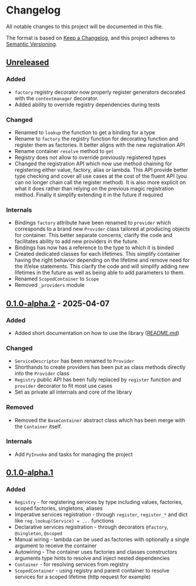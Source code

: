 # Changelog

All notable changes to this project will be documented in this file.

The format is based on [Keep a Changelog](https://keepachangelog.com/en/1.1.0/),
and this project adheres to [Semantic Versioning](https://semver.org/spec/v2.0.0.html).

## [Unreleased]

### Added

- `factory` registry decorator now properly register generators decorated with the `contextmanager` decorator.
- Added ability to override registry dependencies during tests

### Changed

- Renamed to `lookup` the function to get a binding for a type
- Rename to `factory` the registry function for decorating function and register them as factories. It better aligns with the new registration API
- Rename container `resolve` method to `get`
- Registry does not allow to override previously registered types
- Changed the registration API which now use method chaining for registering either value, factory, alias or lambda. This API provide better type checking and cover all use cases at the cost of the fluent API (you can no longer chain call the register method). It is also more explicit on what it does rather than relying on the previous magic registration method. Finally it simplify extending it in the future if required

### Internals

- Bindings `factory` attribute have been renamed to `provider` which corresponds to a brand new `Provider` class tailored at producing objects for container. This better separate concerns, clarify the code and facilitates ability to add new providers in the future.
- Bindings has now has a reference to the type to which it is binded
- Created dedicated classes for each lifetimes. This simplify container having the right behavior depending on the lifetime and remove need for the if/else statements. This clarify the code and will simplify adding new lifetimes in the future as well as being able to add parameters to them.
- Renamed `ScopedContainer` to `Scope`
- Removed `_providers` module

## [0.1.0-alpha.2] - 2025-04-07

### Added

- Added short documentation on how to use the library ([README.md](./README.md))

### Changed

- `ServiceDescriptor` has been renamed to `Provider`
- Shorthands to create providers has been put as class methods directly into the `Provider` class
- `Registry` public API has been fully replaced by `register` function and `provider` decorator to fit most use cases
- Set as private all internals and core of the library

### Removed

- Removed the `BaseContainer` abstract class which has been merge with the `Container` itself.

### Internals

- Add `PyInvoke` and tasks for managing the project

## [0.1.0-alpha.1]

### Added

- `Registry` - for registering services by type including values, factories, scoped factories, singletons, aliases
- Imperative services registration - through `register`, `register_*` and dict like `reg.lookup(Service) = ...` functions
- Declarative services registration - through decorators `@factory`, `@singleton`, `@scoped`
- Manual wiring - lambda can be used as factories with optionally a single argument to receive the container
- Autowiring - The container uses factories and classes constructors arguments type hints to resolve and inject nested dependencies
- `Container` - for resolving services from registry
- `ScopedContainer` - using registry and parent container to resolve services for a scoped lifetime (http request for example)

[unreleased]: https://github.com/g0di/handless/compare/0.1.0-alpha.2...HEAD
[0.1.0-alpha.2]: https://github.com/g0di/handless/compare/0.1.0-alpha.1...0.1.0-alpha.2
[0.1.0-alpha.1]: https://github.com/olivierlacan/keep-a-changelog/releases/tag/0.1.0-alpha.1
